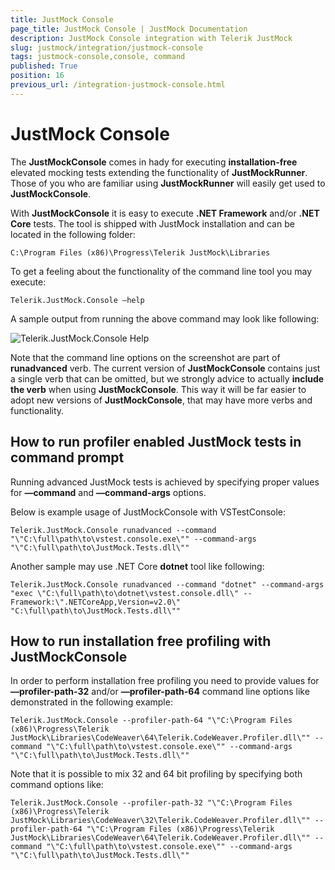 ```yaml
---
title: JustMock Console
page_title: JustMock Console | JustMock Documentation
description: JustMock Console integration with Telerik JustMock
slug: justmock/integration/justmock-console
tags: justmock-console,console, command
published: True
position: 16
previous_url: /integration-justmock-console.html
---
```


# JustMock Console

The **JustMockConsole** comes in hady for executing **installation-free** elevated mocking tests extending the functionality of **JustMockRunner**. Those of you who are familiar using **JustMockRunner** will easily get used to **JustMockConsole**.

With **JustMockConsole** it is easy to execute **.NET Framework** and/or **.NET Core** tests. The tool is shipped with JustMock installation and can be located in the following folder:

```C:\Program Files (x86)\Progress\Telerik JustMock\Libraries```

To get a feeling about the functionality of the command line tool you may execute:

```Telerik.JustMock.Console –help```

A sample output from running the above command may look like following:

![Telerik.JustMock.Console Help](images/JustMockConsoleHelp.png)


Note that the command line options on the screenshot are part of **runadvanced** verb. The current version of **JustMockConsole** contains just a single verb that can be omitted, but we strongly advice to actually **include the verb** when using **JustMockConsole**. This way it will be far easier to adopt new versions of **JustMockConsole**, that may have more verbs and functionality.

##  How to run profiler enabled JustMock tests in command prompt

Running advanced JustMock tests is achieved by specifying proper values for **—command** and **—command-args** options. 

Below is example usage of JustMockConsole with VSTestConsole:

```Telerik.JustMock.Console runadvanced --command "\"C:\full\path\to\vstest.console.exe\"" --command-args "\"C:\full\path\to\JustMock.Tests.dll\""```

Another sample may use .NET Core **dotnet** tool like following:

```Telerik.JustMock.Console runadvanced --command "dotnet" --command-args "exec \"C:\full\path\to\dotnet\vstest.console.dll\" --Framework:\".NETCoreApp,Version=v2.0\" "C:\full\path\to\JustMock.Tests.dll\""```


##  How to run installation free profiling with JustMockConsole

In order to perform installation free profiling you need to provide values for **—profiler-path-32**  and/or **—profiler-path-64** command line options like demonstrated in the following example:

```Telerik.JustMock.Console --profiler-path-64 "\"C:\Program Files (x86)\Progress\Telerik JustMock\Libraries\CodeWeaver\64\Telerik.CodeWeaver.Profiler.dll\"" --command "\"C:\full\path\to\vstest.console.exe\"" --command-args "\"C:\full\path\to\JustMock.Tests.dll\""```

Note that it is possible to mix 32 and 64 bit profiling by specifying both command options like:

```Telerik.JustMock.Console --profiler-path-32 "\"C:\Program Files (x86)\Progress\Telerik JustMock\Libraries\CodeWeaver\32\Telerik.CodeWeaver.Profiler.dll\"" --profiler-path-64 "\"C:\Program Files (x86)\Progress\Telerik JustMock\Libraries\CodeWeaver\64\Telerik.CodeWeaver.Profiler.dll\"" --command "\"C:\full\path\to\vstest.console.exe\"" --command-args "\"C:\full\path\to\JustMock.Tests.dll\""```
